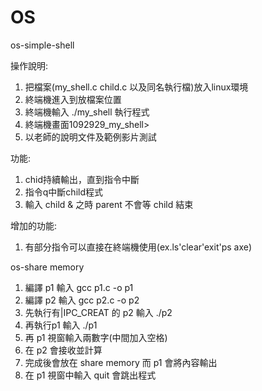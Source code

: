 # OS  

os-simple-shell

操作說明:  
1. 把檔案(my_shell.c child.c 以及同名執行檔)放入linux環境  
2. 終端機進入到放檔案位置  
3. 終端機輸入  ./my_shell 執行程式  
4. 終端機畫面1092929_my_shell>  
5. 以老師的說明文件及範例影片測試  
  
功能:  
1. chid持續輸出，直到指令中斷   
2. 指令q中斷child程式   
3. 輸入 child & 之時 parent 不會等 child 結束  
   
增加的功能:  
1. 有部分指令可以直接在終端機使用(ex.ls'clear'exit'ps axe)   

os-share memory

1. 編譯 p1 輸入 gcc p1.c -o p1
2. 編譯 p2 輸入 gcc p2.c -o p2
3. 先執行有|IPC_CREAT 的 p2 輸入 ./p2 
4. 再執行p1 輸入 ./p1
5. 再 p1 視窗輸入兩數字(中間加入空格)
6. 在 p2 會接收並計算
7. 完成後會放在 share memory 而 p1 會將內容輸出
8. 在 p1 視窗中輸入 quit 會跳出程式 
